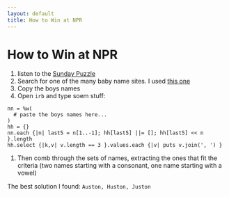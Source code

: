 ```yaml
---
layout: default
title: How to Win at NPR
---
```

# How to Win at NPR

1. listen to the [Sunday Puzzle](http://www.npr.org/2017/09/24/553147004/sunday-puzzle-what-s-in-a-name)
1. Search for one of the many baby name sites. I used [this one](http://www.babynames1000.com/six-letter/)
1. Copy the boys names
1. Open `irb` and type soem stuff:

```
nn = %w(
  # paste the boys names here...
)
hh = {}
nn.each {|n| last5 = n[1..-1]; hh[last5] ||= []; hh[last5] << n }.length
hh.select {|k,v| v.length == 3 }.values.each {|v| puts v.join(', ') }
```
1. Then comb through the sets of names, extracting the ones that fit the criteria 
 (two names starting with a consonant, one name starting with a vowel)
 
The best solution I found: `Auston, Huston, Juston` 
